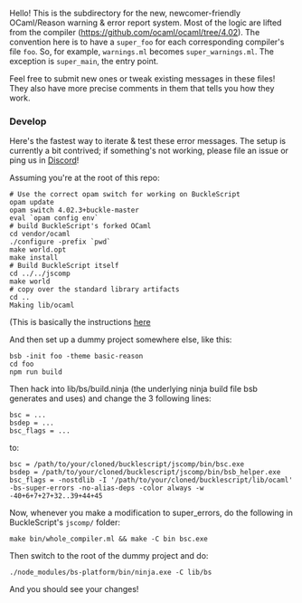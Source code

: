 Hello! This is the subdirectory for the new, newcomer-friendly OCaml/Reason warning & error report system. Most of the logic are lifted from the compiler (https://github.com/ocaml/ocaml/tree/4.02). The convention here is to have a `super_foo` for each corresponding compiler's file `foo`. So, for example, `warnings.ml` becomes `super_warnings.ml`. The exception is `super_main`, the entry point.

Feel free to submit new ones or tweak existing messages in these files! They also have more precise comments in them that tells you how they work.

### Develop

Here's the fastest way to iterate & test these error messages. The setup is currently a bit contrived; if something's not working, please file an issue or ping us in [Discord](discord.gg/reasonml)!

Assuming you're at the root of this repo:

```
# Use the correct opam switch for working on BuckleScript
opam update
opam switch 4.02.3+buckle-master
eval `opam config env`
# build BuckleScript's forked OCaml
cd vendor/ocaml
./configure -prefix `pwd`
make world.opt
make install
# Build BuckleScript itself
cd ../../jscomp
make world
# copy over the standard library artifacts
cd ..
Making lib/ocaml
```

(This is basically the instructions [here](https://bucklescript.github.io/bucklescript/Manual.html#_minimal_dependencies)

And then set up a dummy project somewhere else, like this:

```
bsb -init foo -theme basic-reason
cd foo
npm run build
```

Then hack into lib/bs/build.ninja (the underlying ninja build file bsb generates and uses) and change the 3 following lines:

```
bsc = ...
bsdep = ...
bsc_flags = ...
```

to:

```
bsc = /path/to/your/cloned/bucklescript/jscomp/bin/bsc.exe
bsdep = /path/to/your/cloned/bucklescript/jscomp/bin/bsb_helper.exe
bsc_flags = -nostdlib -I '/path/to/your/cloned/bucklescript/lib/ocaml' -bs-super-errors -no-alias-deps -color always -w -40+6+7+27+32..39+44+45
```

Now, whenever you make a modification to super_errors, do the following in BuckleScript's `jscomp/` folder:

```
make bin/whole_compiler.ml && make -C bin bsc.exe
```

Then switch to the root of the dummy project and do:

```
./node_modules/bs-platform/bin/ninja.exe -C lib/bs
```

And you should see your changes!
